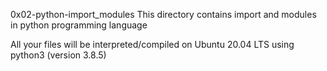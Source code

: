 0x02-python-import_modules
This directory contains import and modules in python programming language

All your files will be interpreted/compiled on Ubuntu 20.04 LTS using python3 (version 3.8.5)
